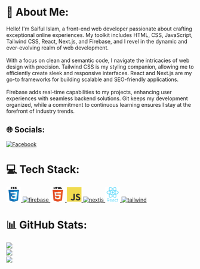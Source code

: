 
# 💫 About Me:
Hello! I'm Saiful Islam, a front-end web developer passionate about crafting exceptional online experiences. My toolkit includes HTML, CSS, JavaScript, Tailwind CSS, React, Next.js, and Firebase, and I revel in the dynamic and ever-evolving realm of web development.<br><br>With a focus on clean and semantic code, I navigate the intricacies of web design with precision. Tailwind CSS is my styling companion, allowing me to efficiently create sleek and responsive interfaces. React and Next.js are my go-to frameworks for building scalable and SEO-friendly applications.<br><br>Firebase adds real-time capabilities to my projects, enhancing user experiences with seamless backend solutions. Git keeps my development organized, while a commitment to continuous learning ensures I stay at the forefront of industry trends.


## 🌐 Socials:
[![Facebook](https://img.shields.io/badge/Facebook-%231877F2.svg?logo=Facebook&logoColor=white)](https://facebook.com/https://web.facebook.com/profile.php?id=100078096443498) 

# 💻 Tech Stack:

<p align="left"> <a href="https://www.w3schools.com/css/" target="_blank" rel="noreferrer"> <img src="https://raw.githubusercontent.com/devicons/devicon/master/icons/css3/css3-original-wordmark.svg" alt="css3" width="40" height="40"/> </a> <a href="https://firebase.google.com/" target="_blank" rel="noreferrer"> <img src="https://www.vectorlogo.zone/logos/firebase/firebase-icon.svg" alt="firebase" width="40" height="40"/> </a> <a href="https://www.w3.org/html/" target="_blank" rel="noreferrer"> <img src="https://raw.githubusercontent.com/devicons/devicon/master/icons/html5/html5-original-wordmark.svg" alt="html5" width="40" height="40"/> </a> <a href="https://developer.mozilla.org/en-US/docs/Web/JavaScript" target="_blank" rel="noreferrer"> <img src="https://raw.githubusercontent.com/devicons/devicon/master/icons/javascript/javascript-original.svg" alt="javascript" width="40" height="40"/> </a> <a href="https://nextjs.org/" target="_blank" rel="noreferrer"> <img src="https://cdn.worldvectorlogo.com/logos/nextjs-2.svg" alt="nextjs" width="40" height="40"/> </a> <a href="https://reactjs.org/" target="_blank" rel="noreferrer"> <img src="https://raw.githubusercontent.com/devicons/devicon/master/icons/react/react-original-wordmark.svg" alt="react" width="40" height="40"/> </a> <a href="https://tailwindcss.com/" target="_blank" rel="noreferrer"> <img src="https://www.vectorlogo.zone/logos/tailwindcss/tailwindcss-icon.svg" alt="tailwind" width="40" height="40"/> </a> </p>

# 📊 GitHub Stats:
![](https://github-readme-stats.vercel.app/api?username=SaifulIslamsakil&theme=react&hide_border=false&include_all_commits=false&count_private=false)<br/>
![](https://github-readme-streak-stats.herokuapp.com/?user=SaifulIslamsakil&theme=react&hide_border=false)<br/>
![](https://github-readme-stats.vercel.app/api/top-langs/?username=SaifulIslamsakil&theme=react&hide_border=false&include_all_commits=false&count_private=false&layout=compact)



